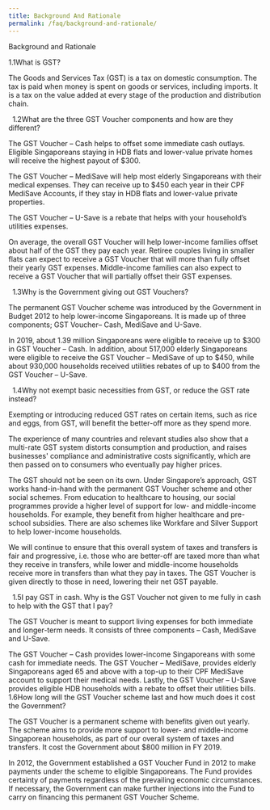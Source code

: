 ```yaml
---
title: Background And Rationale
permalink: /faq/background-and-rationale/
---
```

Background and Rationale​​


1.1What is G​ST?
 
The Goods and Services Tax (GST) is a tax on domestic consumption. The tax is paid when money is spent on goods or services, including imports. It is a tax on the value added at every stage of the production and distribution chain.​​​​

​ ​
​​1.2What are the three GST Voucher components and h​ow are they different?
 
The GST Voucher – Cash helps to offset some immediate cash outlays. Eligible Singaporeans staying in HDB flats and lower-value private homes will receive the highest payout of $300.

The GST Voucher – MediSave will help most elderly Singaporeans with their medical expenses. They can receive up to $450 each year in their CPF MediSave Accounts, if they stay in HDB flats and lower-value private properties.

The GST Voucher – U-Save is a rebate that helps with your household’s utilities expenses.

On average, the overall GST Voucher will help lower-income families offset about half of the GST they pay each year. Retiree couples living in smaller flats can expect to receive a GST Voucher that will more than fully offset their yearly GST expenses. Middle-income families can also expect to receive a GST Voucher that will partially offset their GST expenses.

​ ​
​​1.3Why is the Government giving out GST Vouchers​?
 
The permanent GST Voucher scheme was introduced by the Government in Budget 2012 to help lower-income Singaporeans. It is made up of three components;​ GST Voucher​– Cash​, MediSave​ and U-Save​​.

In 2019, about 1.39 million Singaporeans were eligible to receive up to $300 in GST Voucher – Cash. In addition, about 517,000 elderly Singaporeans were eligible to receive the GST Voucher – MediSave of up to $450, while about 930,000 households received utilities rebates of up to $400 from the GST Voucher – U-Save.

​ ​
​​1.4Why not exempt basic necessities from GST, or reduce the GST rate instead?
 
Exempting or introducing reduced GST rates on certain items, such as rice and eggs, from GST, will benefit the better-off more as they spend more.

The experience of many countries and relevant studies also show that a multi-rate GST system distorts consumption and production, and raises businesses' compliance and administrative costs significantly, which are then passed on to consumers who eventually pay higher prices.

​The GST should not be seen on its own. Under Singapore’s approach, GST works hand-in-hand with the permanent GST Voucher scheme and other social schemes. From education to healthcare to housing, our social programmes provide a higher level of support for low- and middle-income households. For example, they benefit from higher healthcare and pre-school subsidies. There are also schemes like Workfare and Silver Support to help lower-income households.

We will continue to ensure that this overall system of taxes and transfers is fair and progressive, i.e. those who are better-off are taxed more than what they receive in transfers, while lower and middle-income households receive more in transfers than what they pay in taxes. The GST Voucher is given directly to those in need, lowering their net GST payable.

​ ​
​​1.5I pay GST in cash. Why is the GST Voucher not given to me fully in cash to help with the GST that I pay?
 
The GST Voucher is meant to support living expenses for both immediate and longer-term needs. It consists of three components – Cash, MediSave and U-Save​.

The GST Voucher – Cash provides lower-income Singaporeans with some cash for immediate needs. The GST Voucher – MediSave, provides elderly Singaporeans aged 65 and above with a top-up to their CPF MediSave account to support their medical needs. Lastly, the GST Voucher – U-Save provides eligible HDB households with a rebate to offset their utilities bills.
​ ​
​​1.6How long will the GST Voucher scheme last and how much does it cost the Government?

The GST Voucher is a permanent scheme with benefits given out yearly. The scheme aims to provide more support to lower- and middle-income Singaporean households, as part of our overall system of taxes and transfers. It cost the Government about $800 million in FY 2019.

In 2012, the Government established a GST Voucher Fund in 2012 to make payments under the scheme to eligible Singaporeans. The Fund provides certainty of payments regardless of the prevailing economic circumstances. If necessary, the Government can make further injections into the Fund to carry on financing this permanent GST Voucher Scheme.
